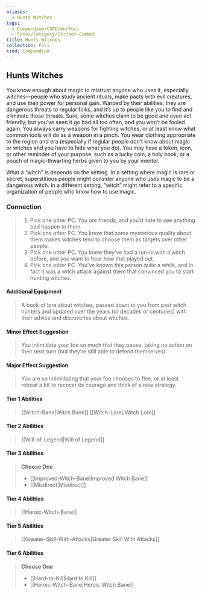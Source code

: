 ```yaml
---
aliases:
  - Hunts Witches
tags:
  - Compendium/CSRD/en/Foci
  - Focus/Category/Striker-Combat
title: Hunts Witches
collection: Foci
kind: Compendium
---
```

## Hunts  Witches
You know enough about magic to mistrust anyone who uses it, especially witches—people who study ancient rituals, make pacts with evil creatures, and use their power for personal gain. Warped by their abilities, they are dangerous threats to regular folks, and it’s up to people like you to find and eliminate those threats. Sure, some witches claim to be good and even act friendly, but you’ve seen it go bad all too often, and you won’t be fooled again. You always carry weapons for fighting witches, or at least know what common tools will do as a weapon in a pinch. You wear clothing appropriate to the region and era (especially if regular people don’t know about magic or witches and you have to hide what you do). You may have a token, icon, or other reminder of your purpose, such as a lucky coin, a holy book, or a pouch of magic-thwarting herbs given to you by your mentor.

What a “witch” is depends on the setting. In a setting where magic is rare or secret, superstitious people might consider anyone who uses magic to be a dangerous witch. In a different setting, “witch” might refer to a specific organization of people who know how to use magic.
### Connection 
>1. Pick one other PC. You are friends, and you’d hate to see anything bad happen to them.
>2. Pick one other PC. You know that some mysterious quality about them makes witches tend to choose them as targets over other people.
>3. Pick one other PC. You know they’ve had a run-in with a witch before, and you want to hear how that played out.
>4. Pick one other PC. You’ve known this person quite a while, and in fact it was a witch attack against them that convinced you to start hunting witches.
#### Additional Equipment 
>A book of lore about witches, passed down to you from past witch hunters and updated over the years (or decades or centuries) with their advice and discoveries about witches.
#### Minor Effect Suggestion 
>You intimidate your foe so much that they pause, taking no action on their next turn (but they’re still able to defend themselves).
#### Major Effect Suggestion
>You are so intimidating that your foe chooses to flee, or at least retreat a bit to recover its courage and think of a new strategy.



#### Tier 1 Abilities  
> [[Witch-Bane|Witch Bane]]
> [[Witch-Lore| Witch Lore]]  

#### Tier 2 Abilities  
> [[Will-of-Legend|Will of Legend]]  


#### Tier 3 Abilities  
> **Choose One**  
>- [[Improved-Witch-Bane|Improved Witch Bane]]  
>- [[Misdirect|Misdirect]]  


#### Tier 4 Abilities  
> [[Heroic-Witch-Bane]]  


#### Tier 5 Abilities  
> [[Greater-Skill-With-Attacks|Greater Skill With Attacks]]  


#### Tier 6 Abilities  
> **Choose One**  
>- [[Hard-to-Kill|Hard to Kill]]  
>- [[Heroic-Witch-Bane|Heroic Witch Bane]]